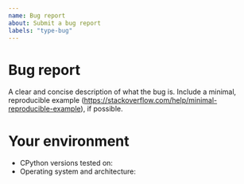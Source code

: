 ```yaml
---
name: Bug report
about: Submit a bug report
labels: "type-bug"
---
```


<!--
  If you're new to Python and you're not sure whether what you're experiencing is a bug, the CPython issue tracker is not
  the right place to seek help. Consider the following options instead:

  - reading the Python tutorial: https://docs.python.org/3/tutorial/
  - posting in the "Users" category on discuss.python.org: https://discuss.python.org/c/users/7
  - emailing the Python-list mailing list: https://mail.python.org/mailman/listinfo/python-list
  - searching our issue tracker (https://github.com/python/cpython/issues) to see if
    your problem has already been reported
-->

# Bug report

A clear and concise description of what the bug is.
Include a minimal, reproducible example (https://stackoverflow.com/help/minimal-reproducible-example), if possible.

# Your environment

<!-- Include as many relevant details as possible about the environment you experienced the bug in -->

- CPython versions tested on:
- Operating system and architecture:

<!--
You can freely edit this text. Remove any lines you believe are unnecessary.
-->
